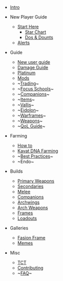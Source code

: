 <!-- _navbar -->

* [Intro](intro)

* New Player Guide
  * [Start Here](new-player/start-here "Start here")
    * [Star Chart](new-player/star-chart "Just finish it tenno")
    * [Dos & Dounts](new-player/dos-donuts "Don't use your plat")
  * [Alerts](new-player/alerts "Do 'em all")
  <!-- * [TCT Clan Etiquette](new-player/clan-etiquette "Do 'em all") -->

* Guide
  * [New user guide](guide/_intro)
  * [Damage Guide](guide/damage "Quality of life guide")
  * [Platinum](guide/platinum "Don't buy anything to start")
  * [Mods](guide/mods "How to mods")
  * ~[Trading](guide/trading "It's annoying for sure")~
  * ~[Focus Schools](guide/focus-schools "It's annoying for sure")~
  * ~[Companions](guide/companions)~
  * ~[Items](guide/modular-items)~
  * ~[Vallis](guide/orb-vallis)~
  * ~[Eidolon](guide/plains-of-eidolon)~
  * ~[Warframes](guide/warframes)~
  * ~[Weapons](guide/weapons)~
  * ~[QoL Guide](guide/qol "Quality of life guide")~

* Farming
  * [How to](farming/how-to)
  * [Kavat DNA Farming](farming/kavat-dna)
  * ~[Best Practices](farming/best-practices)~
  * ~Endo~

* Builds
  * [Primary Weapons](builds/primary-weapons/readme)
  * [Secondaries](builds/secondaries/readme)
  * [Melee](builds/melee/readme)
  * [Companions](builds/companions/readme)
  * [Archwings](builds/archwings/readme)
  * [Arch Weapons](builds/arch-weapons/readme)
  * [Frames](builds/frames/_index)
  * [Loadouts](builds/loadouts/_index)

* Galleries
  * [Fasion Frame](gallery/fashion-frame)
  * [Memes](gallery/memes)

* Misc
  * [TCT](misc/tct)
  * [Contributing](misc/how-to-edit)
  * ~[FAQ](misc/faq "Quality of life guide")~
